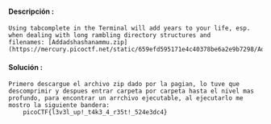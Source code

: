 #### Descripción :
	Using tabcomplete in the Terminal will add years to your life, esp. when dealing with long rambling directory structures and filenames: [Addadshashanammu.zip](https://mercury.picoctf.net/static/659efd595171e4c40378be6a2e9b7298/Addadshashanammu.zip)
#### Solución  :
	Primero descargue el archivo zip dado por la pagian, lo tuve que descomprimir y despues entrar carpeta por carpeta hasta el nivel mas profundo, para encontrar un arrchivo ejecutable, al ejecutarlo me mostro la siguiente bandera:
		picoCTF{l3v3l_up!_t4k3_4_r35t!_524e3dc4}